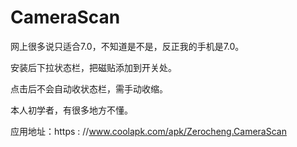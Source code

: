 # CameraScan
网上很多说只适合7.0，不知道是不是，反正我的手机是7.0。

安装后下拉状态栏，把磁贴添加到开关处。

点击后不会自动收状态栏，需手动收缩。

本人初学者，有很多地方不懂。

应用地址：https : //www.coolapk.com/apk/Zerocheng.CameraScan
